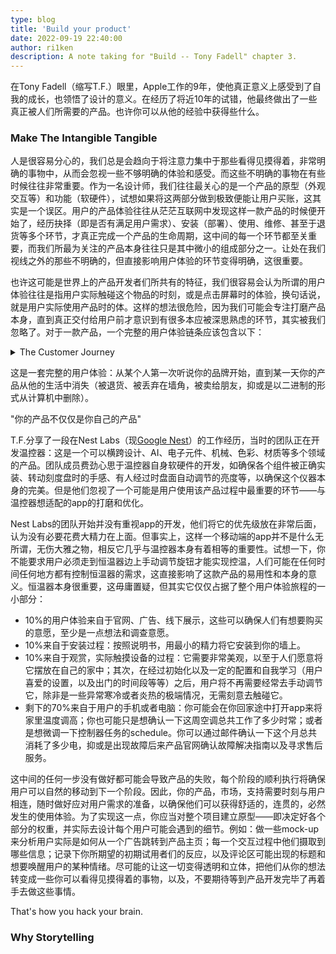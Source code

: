 ```yaml
---
type: blog
title: 'Build your product'
date: 2022-09-19 22:40:00
author: ri1ken
description: A note taking for "Build -- Tony Fadell" chapter 3.
---
```


在Tony Fadell（缩写T.F.）眼里，Apple工作的9年，使他真正意义上感受到了自我的成长，也领悟了设计的意义。在经历了将近10年的试错，他最终做出了一些真正被人们所需要的产品。也许你可以从他的经验中获得些什么。

### Make The Intangible Tangible

人是很容易分心的，我们总是会趋向于将注意力集中于那些看得见摸得着，非常明确的事物中，从而会忽视一些不够明确的体验和感受。而这些不明确的事物在有些时候往往非常重要。作为一名设计师，我们往往最关心的是一个产品的原型（外观交互等）和功能（软硬件），试想如果将这两部分做到极致便能让用户买账，这其实是一个误区。用户的产品体验往往从茫茫互联网中发现这样一款产品的时候便开始了，经历抉择（即是否有满足用户需求）、安装（部署）、使用、维修、甚至于退货等多个环节，才真正完成一个产品的生命周期，这中间的每一个环节都至关重要，而我们所最为关注的产品本身往往只是其中微小的组成部分之一。让处在我们视线之外的那些不明确的，但直接影响用户体验的环节变得明确，这很重要。

也许这可能是世界上的产品开发者们所共有的特征，我们很容易会认为所谓的用户体验往往是指用户实际触碰这个物品的时刻，或是点击屏幕时的体验，换句话说，就是用户实际使用产品时的体。这样的想法很危险，因为我们可能会专注打磨产品本身，直到真正交付给用户前才意识到有很多本应被深思熟虑的环节，其实被我们忽略了。对于一款产品，一个完整的用户体验链条应该包含以下：

<details>
<summary>The Customer Journey</summary>
<p>

 - [ ] Awareness
    - Pr / Search / Social media / Paid ads
 - [ ] Education
    - Website / Email / Blog / Trial / Demo
 - [ ] Acquisiiton
    - Partners / Payment model / Up-sell / Cross-sell / Delivery
 - [x] **Product (What we usually foucus mostly)**
    - Design / UX / Performance
 - [ ] Onboarding
    - Quick guide / Account creation / How-to videos / Tips
 - [ ] Usage
    - Reliablity / Usability / Updates / Lifespan (寿命)
 - [ ] Support
    - Troubleshooting / Knowledge base / Call center / Community
 - [ ] Loyalty (忠诚度)
    - New products / Newsletter / Promotions / Ratings / Reviews

</p>
</details>

这是一套完整的用户体验：从某个人第一次听说你的品牌开始，直到某一天你的产品从他的生活中消失（被退货、被丢弃在墙角，被卖给朋友，抑或是以二进制的形式从计算机中删除）。

"你的产品不仅仅是你自己的产品"

T.F.分享了一段在Nest Labs（现[Google Nest](https://en.wikipedia.org/wiki/Google_Nest#Nest_Labs_before_acquisition_by_Google)）的工作经历，当时的团队正在开发温控器：这是一个可以横跨设计、AI、电子元件、机械、色彩、材质等多个领域的产品。团队成员费劲心思于温控器自身软硬件的开发，如确保各个组件被正确实装、转动刻度盘时的手感、有人经过时盘面自动调节的亮度等，以确保这个仪器本身的完美。但是他们忽视了一个可能是用户使用该产品过程中最重要的环节——与温控器想适配的app的打磨和优化。

Nest Labs的团队开始并没有重视app的开发，他们将它的优先级放在非常后面，认为没有必要花费大精力在上面。但事实上，这样一个移动端的app并不是什么无所谓，无伤大雅之物，相反它几乎与温控器本身有着相等的重要性。试想一下，你不能要求用户必须走到恒温器边上手动调节旋钮才能实现控温，人们可能在任何时间任何地方都有控制恒温器的需求，这直接影响了这款产品的易用性和本身的意义。恒温器本身很重要，这毋庸置疑，但其实它仅仅占据了整个用户体验旅程的一小部分：

 - 10%的用户体验来自于官网、广告、线下展示，这些可以确保人们有想要购买的意愿，至少是一点想法和调查意愿。
 - 10%来自于安装过程：按照说明书，用最小的精力将它安装到你的墙上。
 - 10%来自于观赏，实际触摸设备的过程：它需要非常美观，以至于人们愿意将它摆放在自己的家中；其次，在经过初始化以及一定的配置和自我学习（用户喜爱的设置，以及出门的时间段等等）之后，用户将不再需要经常去手动调节它，除非是一些异常寒冷或者炎热的极端情况，无需刻意去触碰它。
 - 剩下的70%来自于用户的手机或者电脑：你可能会在你回家途中打开app来将家里温度调高；你也可能只是想确认一下这周空调总共工作了多少时常；或者是想微调一下控制器任务的schedule。你可以通过邮件确认一下这个月总共消耗了多少电，抑或是出现故障后来产品官网确认故障解决指南以及寻求售后服务。

 这中间的任何一步没有做好都可能会导致产品的失败，每个阶段的顺利执行将确保用户可以自然的移动到下一个阶段。因此，你的产品，市场，支持需要时刻与用户相连，随时做好应对用户需求的准备，以确保他们可以获得舒适的，连贯的，必然发生的使用体验。为了实现这一点，你应当对整个项目建立原型——即决定好各个部分的权重，并实际去设计每个用户可能会遇到的细节。例如：做一些mock-up来分析用户实际是如何从一个广告跳转到产品主页；每一个交互过程中他们摄取到哪些信息；记录下你所期望的初期试用者们的反应，以及评论区可能出现的标题和想要唤醒用户的某种情绪。尽可能的让这一切变得透明和立体，把他们从你的想法转变成一些你可以看得见摸得着的事物，以及，不要期待等到产品开发完毕了再着手去做这些事情。

 That's how you hack your brain.

 ### Why Storytelling
